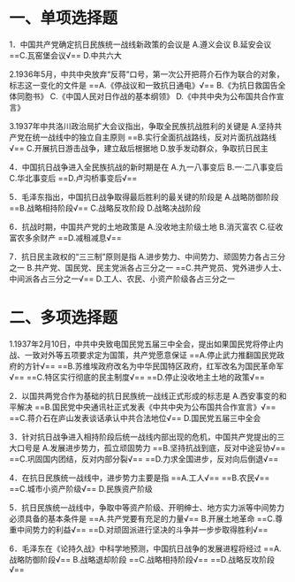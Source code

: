 # 一、单项选择题
1．中国共产党确定抗日民族统一战线新政策的会议是
A.遵义会议
B.延安会议
==C.瓦窑堡会议√==
D.中共六大

2.1936年5月，中共中央放弃“反蒋”口号，第一次公开把蒋介石作为联合的对象，标志这一变化的文件是
==A.《停战议和一致抗日通电》√==
B.《为抗日救国告全体同胞书》
C.《中国人民对日作战的基本纲领》
D.《中共中央为公布国共合作宣言》

3.1937年中共洛川政治局扩大会议指出，争取全民族抗战胜利的关键是
A.坚持共产党在统一战线中的独立自主原则
==B.实行全面抗战路线，反对片面抗战路线√==
C.开展抗日游击战争，建立敌后根据地
D.放手发动群众，争取抗日民主

4．中国抗日战争进入全民族抗战的新时期是在
A.九一八事变后
B.一·二八事变后
C.华北事变后
==D.卢沟桥事变后√==

5．毛泽东指出，中国抗日战争取得最后胜利的最关键的阶段是
A.战略防御阶段
==B.战略相持阶段√==
C.战略反攻阶段
D.战略决战阶段

6．抗战时期，中国共产党的土地政策是
A.没收地主阶级土地
B.消灭富农
C.征收富农多余财产
==D.减租减息√==

7．抗日民主政权的“三三制”原则是指
A.进步势力、中间势力、顽固势力各占三分之一
B.共产党、国民党、民主党派各占三分之一
==C.共产党员、党外进步人士、中间派各占三分之一√==
D.工人、农民、小资产阶级各占三分之一
# 二、多项选择题
1.1937年2月10日，中共中央致电国民党五届三中全会，提出如果国民党将停止内战、一致对外等五项要求定为国策，共产党愿意保证
==A.停止武力推翻国民党政府的方针√==
==B.苏维埃政府改名为中华民国特区政府，红军改名为国民革命军√==
==C.特区实行彻底的民主制度√==
==D.停止没收地主土地的政策√==

2．以国共两党合作为基础的抗日民族统一战线正式形成的标志是
A.西安事变的和平解决
==B.国民党中央通讯社正式发表《中共中央为公布国共合作宣言》√==
==C.蒋介石在庐山发表谈话承认中共合法地位√==
D.国民党五届三中全会

3．针对抗日战争进入相持阶段后统一战线内部出现的危机，中国共产党提出的三大口号是
A.发展进步势力，孤立顽固势力
==B.坚持抗战到底，反对中途妥协√==
==C.巩固国内团结，反对内部分裂√==
==D.力求全国进步，反对向后倒退√==

4．在抗日民族统一战线中，进步势力主要是指
==A.工人√==
==B.农民√==
==C.城市小资产阶级√==
D.民族资产阶级

5．抗日民族统一战线中，争取中等资产阶级、开明绅士、地方实力派等中间势力必须具备的基本条件是
==A.共产党要有充足的力量√==
B.开展土地革命
==C.尊重中间势力的利益√==
==D.对顽固派进行坚决的斗争并一步步取得胜利√==

6．毛泽东在《论持久战》中科学地预测，中国抗日战争的发展进程将经过
==A.战略防御阶段√==
B.战略退却阶段
==C.战略相持阶段√==
==D.战略反攻阶段 √==